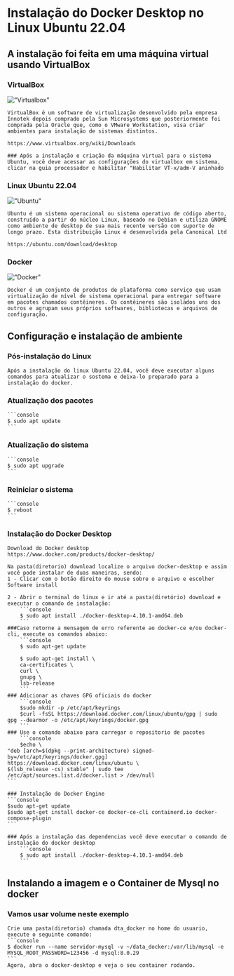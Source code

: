 # Instalação do Docker Desktop no Linux Ubuntu 22.04

## A instalação foi feita em uma máquina virtual usando VirtualBox

### VirtualBox
!["Virtualbox"](https://p7.hiclipart.com/preview/340/100/4/virtualbox-virtual-machine-operating-systems-virtualization-x86-linux-thumbnail.jpg)

    VirtualBox é um software de virtualização desenvolvido pela empresa Innotek depois comprado pela Sun Microsystems que posteriormente foi comprada pela Oracle que, como o VMware Workstation, visa criar ambientes para instalação de sistemas distintos.

    https://www.virtualbox.org/wiki/Downloads

    ### Após a instalação e criação da máquina virtual para o sistema Ubuntu, você deve acessar as configurações do virtualbox em sistema, clicar na guia processador e habilitar "Habilitar VT-x/adm-V aninhado

### Linux Ubuntu 22.04
!["Ubuntu"](https://icons.iconarchive.com/icons/martz90/circle/256/ubuntu-icon.png)

    Ubuntu é um sistema operacional ou sistema operativo de código aberto, construído a partir do núcleo Linux, baseado no Debian e utiliza GNOME como ambiente de desktop de sua mais recente versão com suporte de longo prazo. Esta distribuição Linux é desenvolvida pela Canonical Ltd

    https://ubuntu.com/download/desktop

### Docker
!["Docker"](https://pics.freeicons.io/uploads/icons/png/15889022741579517836-512.png)

    Docker é um conjunto de produtos de plataforma como serviço que usam virtualização de nível de sistema operacional para entregar software em pacotes chamados contêineres. Os contêineres são isolados uns dos outros e agrupam seus próprios softwares, bibliotecas e arquivos de configuração.

## Configuração e instalação de ambiente

### Pós-instalação do Linux

    Após a instalação do linux Ubuntu 22.04, você deve executar alguns comandos para atualizar o sostema e deixa-lo preparado para a instalação do docker.

### Atualização dos pacotes

    ```console
    $ sudo apt update
    ```

### Atualização do sistema

    ```console
    $ sudo apt upgrade
    ```

### Reiniciar o sistema

    ```console
    $ reboot
    ```

### Instalação do Docker Desktop

    Download do Docker desktop
    https://www.docker.com/products/docker-desktop/

    Na pasta(diretorio) download localize o arquivo docker-desktop e assim você pode instalar de duas maneiras, sendo:
    1 - Clicar com o botão direito do mouse sobre o arquivo e escolher Software install

    2 - Abrir o terminal do linux e ir até a pasta(diretório) download e executar o comando de instalação:
        ```console
        $ sudo apt install ./docker-desktop-4.10.1-amd64.deb
        ```
    ###Caso retorne a mensagem de erro referente ao docker-ce e/ou docker-cli, execute os comandos abaixo:
        ```console
        $ sudo apt-get update

        $ sudo apt-get install \
        ca-certificates \
        curl \
        gnupg \
        lsb-release
        ```
    ### Adicionar as chaves GPG oficiais do docker
        ```console
        $sudo mkdir -p /etc/apt/keyrings
        $curl -fsSL https://download.docker.com/linux/ubuntu/gpg | sudo gpg --dearmor -o /etc/apt/keyrings/docker.gpg
        ```
    ### Use o comando abaixo para carregar o repositorio de pacotes
        ```console
        $echo \
    "deb [arch=$(dpkg --print-architecture) signed-by=/etc/apt/keyrings/docker.gpg] https://download.docker.com/linux/ubuntu \
    $(lsb_release -cs) stable" | sudo tee /etc/apt/sources.list.d/docker.list > /dev/null
    ```

    ### Instalação do Docker Engine
    ```console
    $sudo apt-get update
    $sudo apt-get install docker-ce docker-ce-cli containerd.io docker-compose-plugin
    ```

    ### Após a instalação das dependencias você deve executar o comando de instalação do docker desktop
        ```console
        $ sudo apt install ./docker-desktop-4.10.1-amd64.deb
        ```

## Instalando a imagem e o Container de Mysql no docker

### Vamos usar volume neste exemplo

    Crie uma pasta(diretorio) chamada dta_docker no home do usuario, execute o seguinte comando:
    ```console
    $ docker run --name servidor-mysql -v ~/data_docker:/var/lib/mysql -e MYSQL_ROOT_PASSWORD=123456 -d mysql:8.0.29
    ```
    Agora, abra o docker-desktop e veja o seu container rodando.
